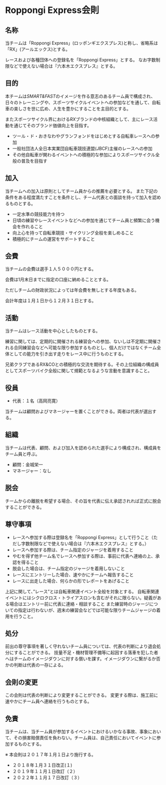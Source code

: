 # Roppongi Express会則

## 名称
当チームは「Roppongi Express」(ロッポンギエクスプレス)と称し、省略系は「RX」(アールエックス)とする。

レースおよび各種団体への登録名を「Roppongi Express」とする。
なお字数制限などで使えない場合は『六本木エクスプレス』とする。

## 目的
本チームは*SMART&FAST*のイメージを作る意志のあるチーム員で構成され、日々のトレーニングや、スポーツサイクルイベントへの参加などを通して、自転車の楽しさを世に広め、人生を豊かにすることを主目的とする。 

またスポーツサイクル界における*RX*ブランドの中核組織として、主にレース活動を通じてそのブランド価値向上を目指す。

- ツール・ド・おきなわやグランフォンドをはじめとする自転車レースへの参加
- 一般社団法人全日本実業団自転車競技連盟(JBCF)主催のレースへの参加
- その他自転車が関わるイベントへの積極的な参加によりスポーツサイクル全般の普及を目指す

## 加入
当チームへの加入は原則としてチーム員からの推薦を必要とする。
また下記の条件をある程度満たすことを条件とし、チーム代表との面談を持って加入を認めるものとする。

- 一定水準の競技能力を持つ
- 日頃の練習やレースイベントなどへの参加を通じてチーム員と頻繁に会う機会を作れること
- 向上心を持って自転車競技・サイクリング全般を楽しめること
- 積極的にチームの運営をサポートすること

## 会費
当チームの会費は選手１人５０００円とする。

会費は1月末日までに指定の口座に納めることとする。

ただしチームの財政状況によっては年会費を無しとする年度もある。 

会計年度は１月１日から１２月３１日とする。

## 活動
当チームはレース活動を中心としたものとする。

練習に関しては、定期的に開催される練習会への参加、ないしは不定期に開催される合同練習会などへ可能な限り参加するものとし、個人だけではなくチーム全体としての能力を引き出す走りをレース中に行うものとする。

兄弟クラブであるRX&COとの積極的な交流を期待する。その上位組織の構成員としてスポーツバイク全般に関して規範となるような言動を意識すること。

## 役員
- 代表：１名（高岡亮寛）

当チームは顧問およびマネージャーを置くことができる。両者は代表が選出する。

## 組織
当チームは代表、顧問、および加入を認められた選手により構成され、構成員をチーム員と呼ぶ。
- 顧問：金城栄一 
- マネージャー：なし 

## 脱会
チームからの離脱を希望する場合、その旨を代表に伝え承認されれば正式に脱会することができる。

## 尊守事項
- レースへ参加する際は登録名を「Roppongi Express」として行うこと（ただし字数制限などで使えない場合は『六本木エクスプレス』とする。）
- レースへ参加する際は、チーム指定のジャージを着用すること
- やむを得ず他チーム名でレースへ参加する際は、事前に代表へ連絡の上、承認を得ること
- 脱会した場合は、チーム指定のジャージを着用しないこと
- レースにエントリーした場合、速やかにチームへ報告すること
- レースに出走した場合、何らかの形でレポートをあげること

上記に関して、”レース”とは自転車関連イベント全般を対象とする。
自転車関連イベントにはシクロクロス・トライアスロンも含むがそれに限らない。疑義がある場合はエントリー前に代表に連絡・相談すること 
また練習時のジャージについての指定は行わないが、週末の練習会などでは可能な限りチームジャージの着用を行うこと。

## 処分
前出の尊守事項を著しく守れないチーム員については、代表の判断により退会処分にすることができる。
技量不足・機材管理不備等に起因する落車を犯した者へはチームのイメージダウンに対する償いを課す。イメージダウンに繋がるか否かの判断は代表の一存による。 

## 会則の変更
この会則は代表の判断により変更することができる。
変更する際は、施工前に速やかにチーム員へ連絡を行うものとする。

## 免責
当チームは、当チーム員が参加するイベントにおけるいかなる事故、事象において、その損害賠償責任を負わない。チーム員は、自己責任においてイベントに参加するものとする。

※ 本会則は２０１７年１月１日より施行する。
- ２０１８年１月３１日改正(１) 
- ２０１９年１１月１日改訂（２）
- ２０２２年１１月１７日改訂（３）
 
